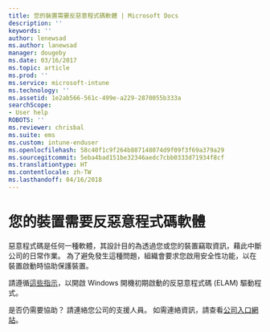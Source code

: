 ```yaml
---
title: 您的裝置需要反惡意程式碼軟體 | Microsoft Docs
description: ''
keywords: ''
author: lenewsad
ms.author: lanewsad
manager: dougeby
ms.date: 03/16/2017
ms.topic: article
ms.prod: ''
ms.service: microsoft-intune
ms.technology: ''
ms.assetid: 1e2ab566-561c-499e-a229-2870055b333a
searchScope:
- User help
ROBOTS: ''
ms.reviewer: chrisbal
ms.suite: ems
ms.custom: intune-enduser
ms.openlocfilehash: 58c40f1c9f264b887148074d9f09f3f69a379a29
ms.sourcegitcommit: 5eba4bad151be32346aedc7cbb0333d71934f8cf
ms.translationtype: HT
ms.contentlocale: zh-TW
ms.lasthandoff: 04/16/2018
---
```

# <a name="your-device-needs-antimalware-software"></a>您的裝置需要反惡意程式碼軟體

惡意程式碼是任何一種軟體，其設計目的為透過您或您的裝置竊取資訊，藉此中斷公司的日常作業。 為了避免發生這種問題，組織會要求您啟用安全性功能，以在裝置啟動時協助保護裝置。

請遵循[這些指示](https://gallery.technet.microsoft.com/How-to-turn-on-Early-84552ec5)，以開啟 Windows 開機初期啟動的反惡意程式碼 (ELAM) 驅動程式。

是否仍需要協助？ 請連絡您公司的支援人員。 如需連絡資訊，請查看[公司入口網站](https://portal.manage.microsoft.com#HelpDeskDialog)。
